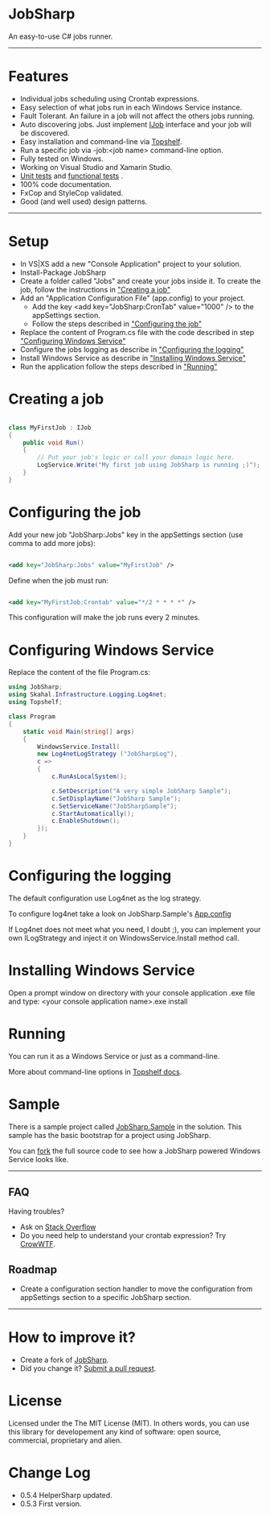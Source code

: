 JobSharp
======

An easy-to-use C# jobs runner.

--------

Features
===
 - Individual jobs scheduling using Crontab expressions.
 - Easy selection of what jobs run in each Windows Service instance.
 - Fault Tolerant. An failure in a job will not affect the others jobs running.
 - Auto discovering jobs. Just implement [IJob](src/JobSharp/IJob.cs) interface and your job will be discovered. 
 - Easy installation and command-line via [Topshelf](https://github.com/phatboyg/Topshelf).
 - Run a specific job via -job:&lt;job name&gt; command-line option.
 - Fully tested on Windows.
 - Working on Visual Studio and Xamarin Studio.
 - [Unit tests](src/JobSharp.UnitTests) and [functional tests](src/JobSharp.FunctionalTests) .
 - 100% code documentation.
 - FxCop and StyleCop validated.
 - Good (and well used) design patterns.  

--------

Setup
===

* In VS|XS add a new "Console Application" project to your solution.
* Install-Package JobSharp
* Create a folder called "Jobs" and create your jobs inside it. To create the job, follow the instructions in ["Creating a job"](#Step1)
* Add an "Application Configuration File" (app.config) to your project.
	* Add the key &lt;add key="JobSharp:CronTab" value="1000" /&gt; to the appSettings section.
	* Follow the steps described in ["Configuring the job"](#Step2) 
* Replace the content of Program.cs file with the code described in step ["Configuring Windows Service"](#Step3)
* Configure the jobs logging as describe in ["Configuring the logging"](#Step4)
* Install Windows Service as describe in ["Installing Windows Service"](#Step5)
* Run the application follow the steps described in ["Running"](#Step6)

<a name="Step1">Creating a job</a>
===
```csharp

class MyFirstJob : IJob
{
    public void Run()
    {
        // Put your job's logic or call your domain logic here.
        LogService.Write("My first job using JobSharp is running ;)");
    }
}

```

<a name="Step2">Configuring the job</a>
===

Add your new job "JobSharp:Jobs" key in the appSettings section (use comma to add more jobs):
```xml

<add key="JobSharp:Jobs" value="MyFirstJob" />

```

Define when the job must run:
```xml

<add key="MyFirstJob:Crontab" value="*/2 * * * *" />

```

This configuration will make the job runs every 2 minutes.


<a name="Step3">Configuring Windows Service</a>
===

Replace the content of the file Program.cs:

```csharp
using JobSharp;
using Skahal.Infrastructure.Logging.Log4net;
using Topshelf;

class Program
{
    static void Main(string[] args)
    {
        WindowsService.Install(
		new Log4netLogStrategy ("JobSharpLog"), 
		c =>
        {
            c.RunAsLocalSystem();

            c.SetDescription("A very simple JobSharp Sample");
            c.SetDisplayName("JobSharp Sample");
            c.SetServiceName("JobSharpSample");
            c.StartAutomatically();
            c.EnableShutdown();
        });        
    }
}

```


<a name="Step4">Configuring the logging</a>
===
The default configuration use Log4net as the log strategy.

To configure log4net take a look on JobSharp.Sample's [App.config](src/JobSharp.Sample/App.Config)

If Log4net does not meet what you need, I doubt ;), you can implement your own ILogStrategy and inject it on WindowsService.Install method call. 


<a name="Step5">Installing Windows Service</a>
===
Open a prompt window on directory with your console application .exe file and type: &lt;your console application name&gt;.exe install

<a name="Step6">Running</a>
===
You can run it as a Windows Service or just as a command-line.

More about command-line options in [Topshelf docs](http://docs.topshelf-project.com/en/latest/overview/commandline.html?highlight=command%20line).


Sample
===
There is a sample project called [JobSharp.Sample](src/JobSharp.Sample) in the solution. This sample has the basic bootstrap for a project using JobSharp.

You can [fork](https://github.com/giacomelli/JobSharp/fork) the full source code to see how a JobSharp powered Windows Service looks like.

--------

FAQ
-------- 
Having troubles? 
 
- Ask on [Stack Overflow](http://stackoverflow.com/search?q=JobSharp)
- Do you need help to understand your crontab expression? Try [CrowWTF](http://cronwtf.github.io/).

Roadmap
-------- 
 - Create a configuration section handler to move the configuration from appSettings section to a specific JobSharp section.
 
--------

How to improve it?
======

- Create a fork of [JobSharp](https://github.com/giacomelli/JobSharp/fork). 
- Did you change it? [Submit a pull request](https://github.com/giacomelli/JobSharp/pull/new/master).


License
======

Licensed under the The MIT License (MIT).
In others words, you can use this library for developement any kind of software: open source, commercial, proprietary and alien.


Change Log
======
 - 0.5.4 HelperSharp updated.
 - 0.5.3 First version.

